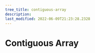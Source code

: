 ```yaml
---
tree_title: contiguous-array
description: 
last_modified: 2022-06-09T21:23:28.2328
---
```


# Contiguous Array
